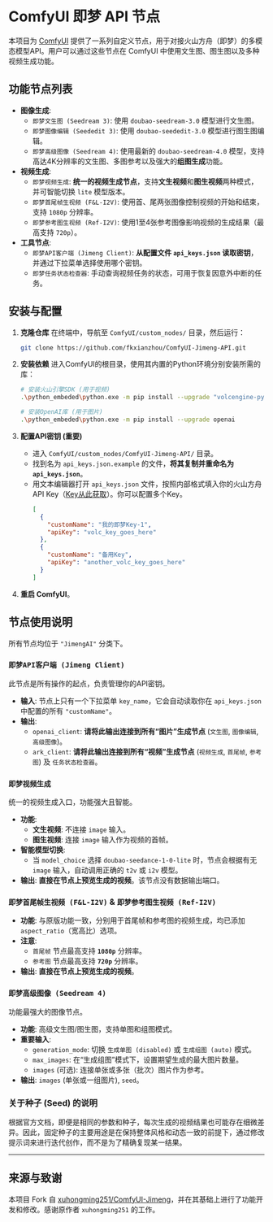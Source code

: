 # ComfyUI 即梦 API 节点

本项目为 [ComfyUI](https://github.com/comfyanonymous/ComfyUI) 提供了一系列自定义节点，用于对接火山方舟（即梦）的多模态模型API。用户可以通过这些节点在 ComfyUI 中使用文生图、图生图以及多种视频生成功能。

## 功能节点列表

  * **图像生成**:
      * `即梦文生图 (Seedream 3)`: 使用 `doubao-seedream-3.0` 模型进行文生图。
      * `即梦图像编辑 (Seededit 3)`: 使用 `doubao-seededit-3.0` 模型进行图生图编辑。
      * `即梦高级图像 (Seedream 4)`: 使用最新的 `doubao-seedream-4.0` 模型，支持高达4K分辨率的文生图、多图参考以及强大的**组图生成**功能。
  * **视频生成**:
      * `即梦视频生成`: **统一的视频生成节点**，支持**文生视频**和**图生视频**两种模式，并可智能切换 `lite` 模型版本。
      * `即梦首尾帧生视频 (F&L-I2V)`: 使用首、尾两张图像控制视频的开始和结束，支持 `1080p` 分辨率。
      * `即梦参考图生视频 (Ref-I2V)`: 使用1至4张参考图像影响视频的生成结果（最高支持 `720p`）。
  * **工具节点**:
      * `即梦API客户端 (Jimeng Client)`: **从配置文件 `api_keys.json` 读取密钥**，并通过下拉菜单选择使用哪个密钥。
      * `即梦任务状态检查器`: 手动查询视频任务的状态，可用于恢复因意外中断的任务。

## 安装与配置

1.  **克隆仓库**
    在终端中，导航至 `ComfyUI/custom_nodes/` 目录，然后运行：

    ```bash
    git clone https://github.com/fkxianzhou/ComfyUI-Jimeng-API.git
    ```

2.  **安装依赖**
    进入ComfyUI的根目录，使用其内置的Python环境分别安装所需的库：

    ```bash
    # 安装火山引擎SDK (用于视频)
    .\python_embeded\python.exe -m pip install --upgrade "volcengine-python-sdk[ark]"

    # 安装OpenAI库 (用于图片)
    .\python_embeded\python.exe -m pip install --upgrade openai
    ```

3.  **配置API密钥 (重要)**

      * 进入 `ComfyUI/custom_nodes/ComfyUI-Jimeng-API/` 目录。
      * 找到名为 `api_keys.json.example` 的文件，**将其复制并重命名为 `api_keys.json`**。
      * 用文本编辑器打开 `api_keys.json` 文件，按照内部格式填入你的火山方舟API Key（[Key从此获取](https://console.volcengine.com/ark/region:ark+cn-beijing/apiKey)）。你可以配置多个Key。
        ```json
        [
          {
            "customName": "我的即梦Key-1",
            "apiKey": "volc_key_goes_here"
          },
          {
            "customName": "备用Key",
            "apiKey": "another_volc_key_goes_here"
          }
        ]
        ```

4.  **重启 ComfyUI**。

## 节点使用说明

所有节点均位于 `"JimengAI"` 分类下。

### `即梦API客户端 (Jimeng Client)`

此节点是所有操作的起点，负责管理你的API密钥。

  * **输入**: 节点上只有一个下拉菜单 `key_name`，它会自动读取你在 `api_keys.json` 中配置的所有 `"customName"`。
  * **输出**:
      * `openai_client`: **请将此输出连接到所有“图片”生成节点** (`文生图`, `图像编辑`, `高级图像`)。
      * `ark_client`: **请将此输出连接到所有“视频”生成节点** (`视频生成`, `首尾帧`, `参考图`) 及 `任务状态检查器`。

### `即梦视频生成`

统一的视频生成入口，功能强大且智能。

  * **功能**:
      * **文生视频**: 不连接 `image` 输入。
      * **图生视频**: 连接 `image` 输入作为视频的首帧。
  * **智能模型切换**:
      * 当 `model_choice` 选择 `doubao-seedance-1-0-lite` 时，节点会根据有无 `image` 输入，自动调用正确的 `t2v` 或 `i2v` 模型。
  * **输出**: **直接在节点上预览生成的视频**。该节点没有数据输出端口。

### `即梦首尾帧生视频 (F&L-I2V)` & `即梦参考图生视频 (Ref-I2V)`

  * **功能**: 与原版功能一致，分别用于首尾帧和参考图的视频生成，均已添加 `aspect_ratio`（宽高比）选项。
  * **注意**:
      * `首尾帧` 节点最高支持 **`1080p`** 分辨率。
      * `参考图` 节点最高支持 **`720p`** 分辨率。
  * **输出**: **直接在节点上预览生成的视频**。

### `即梦高级图像 (Seedream 4)`

功能最强大的图像节点。

  * **功能**: 高级文生图/图生图，支持单图和组图模式。
  * **重要输入**:
      * `generation_mode`: 切换 `生成单图 (disabled)` 或 `生成组图 (auto)` 模式。
      * `max_images`: 在“生成组图”模式下，设置期望生成的最大图片数量。
      * `images` (可选): 连接单张或多张（批次）图片作为参考。
  * **输出**: `images` (单张或一组图片), `seed`。

### 关于种子 (Seed) 的说明

根据官方文档，即便是相同的参数和种子，每次生成的视频结果也可能存在细微差异。因此，固定种子的主要用途是在保持整体风格和动态一致的前提下，通过修改提示词来进行迭代创作，而不是为了精确复现某一结果。

-----

## 来源与致谢

本项目 Fork 自 [xuhongming251/ComfyUI-Jimeng](https://github.com/xuhongming251/ComfyUI-Jimeng)，并在其基础上进行了功能开发和修改。感谢原作者 `xuhongming251` 的工作。
